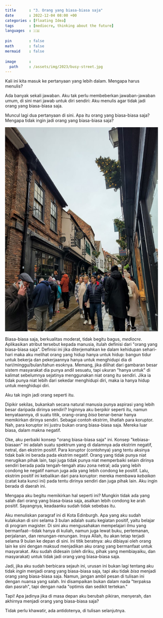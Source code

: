 ```yaml
---
title      : "3. Orang yang biasa-biasa saja"
date       : 2022-12-04 08:00 +00
categories : [Floating Idea]
tags       : [mediocre, thinking about the future]
languages  : 🇮🇩

pin        : false
math       : false
mermaid    : false

image      :
  path     : /assets/img/2023/busy-street.jpg
---
```


Kali ini kita masuk ke pertanyaan yang lebih dalam. Mengapa harus menulis?

Ada banyak sekali jawaban. Aku tak perlu membeberkan jawaban-jawaban umum, di sini mari jawab untuk diri sendiri: Aku menulis agar tidak jadi orang yang biasa-biasa saja.

Muncul lagi dua pertanyaan di sini. Apa itu orang yang biasa-biasa saja? Mengapa tidak ingin jadi orang yang biasa-biasa saja?

![](/assets/img/2023/busy-street.jpg)

Biasa-biasa saja, berkualitas moderat, tidak begitu bagus, *mediocre*. Aplikasikan atribut tersebut kepada manusia, itulah definisi dari "orang yang biasa-biasa saja". Definisi ini jika diterjemahkan ke dalam kehidupan sehari-hari maka aku melihat orang yang hidup hanya untuk hidup: bangun tidur untuk bekerja dan pekerjaannya hanya untuk menghidupi dia di hari/minggu/bulan/tahun esoknya. Memang, jika dilihat dari gambaran besar sistem masyarakat dia punya andil sesuatu, tapi ukuran "hanya untuk" di kalimat sebelumnya sejatinya menggunakan niat orang itu sendiri. Jika ia tidak punya niat lebih dari sekedar menghidupi diri, maka ia hanya hidup untuk menghidupi diri.

Aku tak ingin jadi orang seperti itu.

Dipikir sekilas, bukankah secara natural manusia punya aspirasi yang lebih besar daripada dirinya sendiri? Inginnya aku berpikir seperti itu, namun kenyataannya, di suatu titik, orang-orang *bisa* benar-benar hanya memikirkan dirinya sendiri. Sebagai contoh ekstrim, lihatlah para koruptor. Nah, para koruptor ini justru bukan orang biasa-biasa saja. Mereka luar biasa, dalam makna negatif.

Oke, aku perbaiki konsep "orang biasa-biasa saja" ini. Konsep "kebiasa-biasaan" ini adalah suatu spektrum yang di dalamnya ada ekstrim negatif, netral, dan ekstrim positif. Para koruptor (contohnya) yang tentu aksinya tidak baik ini berada pada ekstrim negatif. Orang yang tidak punya niat merugikan pihak lain, tapi juga tidak punya niat memperbaiki selain dirinya sendiri berada pada tengah-tengah atau zona netral; ada yang lebih condong ke negatif namun juga ada yang lebih condong ke positif. Lalu, ekstrim positif ini kebalikan dari para koruptor: mereka membawa *kebaikan* (catat kata kunci ini) pada tentu dirinya sendiri dan juga pihak lain. Aku ingin berada di daerah ini.

Mengapa aku begitu memikirkan hal seperti ini? Mungkin tidak ada yang salah dari orang yang biasa-biasa saja, asalkan lebih condong ke arah positif. Sayangnya, keadaanku sudah tidak sebebas itu.

Aku menuliskan paragraf ini di Kota Edinburgh. Apa yang aku sudah kulakukan di sini selama 3 bulan adalah suatu kegiatan positif, yaitu belajar di program magister. Di sini aku mengusahakan mempelajari ilmu yang bermanfaat--tidak hanya di kuliah, namun juga lewat buku, pertemanan, perjalanan, dan renungan-renungan. Insya Allah, itu akan tetap terjadi selama 9 bulan ke depan di sini. Ini titik beratnya: aku dibiayai oleh orang lain ke sini dengan maksud menjadikan aku orang yang bermanfaat untuk masyarakat. Aku sudah didesain (oleh diriku, pihak yang membiayaiku, dan masyarakat) untuk tidak jadi orang yang biasa-biasa saja.

Jadi, jika aku sudah berbicara sejauh ini, urusan ini bukan lagi tentang aku tidak *ingin* menjadi orang yang biasa-biasa saja, tapi aku tidak *bisa* menjadi orang yang biasa-biasa saja. Namun, jangan ambil pesan di tulisan ini dengan nuansa yang salah. Ini disampaikan bukan dalam nada "terpaksa dan pasrah", tapi dengan nada "optimis dan sedikit tertekan."

Tapi! Apa jadinya jika di masa depan aku berubah pikiran, menyerah, dan akhirnya menjadi orang yang biasa-biasa saja?

Tidak perlu khawatir, ada antidotenya, di tulisan selanjutnya.